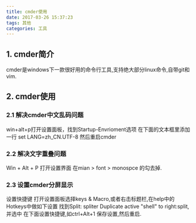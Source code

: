 ```yaml
---
title: cmder使用
date: 2017-03-26 15:37:23
tags: 其他
categories: 工具
---
```

## 1. cmder简介
cmder是windows下一款很好用的命令行工具,支持绝大部分linux命令,自带git和vim.

## 2. cmder使用
### 2.1 解决cmder中文乱码问题
win+alt+p打开设置面板，找到Startup-Envrioment选项
在下面的文本框里添加一行 set LANG=zh_CN.UTF-8
然后重启cmder
<!--More-->
### 2.2 解决文字重叠问题
Win + Alt + P 打开设置界面 
在mian > font > monospce 的勾去掉.

### 2.3 设置cmder分屏显示
设置快捷键
打开设置面板选择keys & Macro,或者右击标题栏,在help中的Hotkeys中做如下设置
找到Split: spliter Duplicate active "shell" to right:split,并选中
在下面设置快捷键,如ctrl+Alt+1
保存设置,然后重启.

